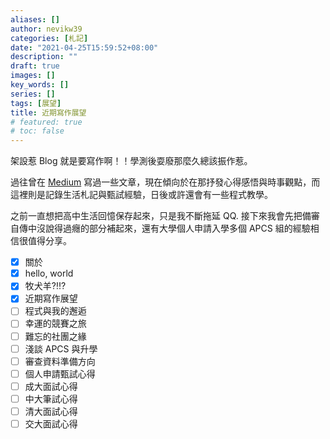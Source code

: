 ```yaml
---
aliases: []
author: nevikw39
categories: [札記]
date: "2021-04-25T15:59:52+08:00"
description: ""
draft: true
images: []
key_words: []
series: []
tags: [展望]
title: 近期寫作展望
# featured: true
# toc: false
---
```


架設惹 Blog 就是要寫作啊！！學測後耍廢那麼久總該振作惹。

過往曾在 [Medium](https://nevikw39.medium.com/) 寫過一些文章，現在傾向於在那抒發心得感悟與時事觀點，而這裡則是記錄生活札記與甄試經驗，日後或許還會有一些程式教學。

之前一直想把高中生活回憶保存起來，只是我不斷拖延 QQ. 接下來我會先把備審自傳中沒說得過癮的部分補起來，還有大學個人申請入學多個 APCS 組的經驗相信很值得分享。

- [x] 關於
- [x] hello, world
- [x] 牧犬羊⁈⁉
- [x] 近期寫作展望
- [ ] 程式與我的邂逅
- [ ] 幸運的競賽之旅
- [ ] 難忘的社團之緣
- [ ] 淺談 APCS 與升學
- [ ] 審查資料準備方向
- [ ] 個人申請甄試心得
- [ ] 成大面試心得
- [ ] 中大筆試心得
- [ ] 清大面試心得
- [ ] 交大面試心得
